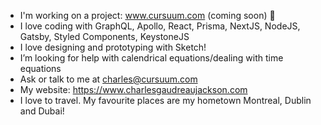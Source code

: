 - I'm working on a project: www.cursuum.com (coming soon) 📅
- I love coding with GraphQL, Apollo, React, Prisma, NextJS, NodeJS, Gatsby, Styled Components, KeystoneJS
- I love designing and prototyping with Sketch!
- I’m looking for help with calendrical equations/dealing with time equations
- Ask or talk to me at charles@cursuum.com
- My website: https://www.charlesgaudreaujackson.com
- I love to travel. My favourite places are my hometown Montreal, Dublin and Dubai!
